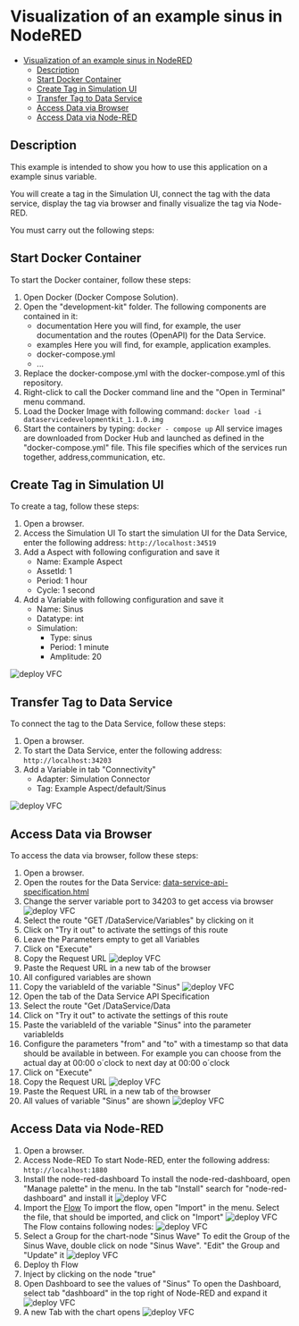 # Visualization of an example sinus in NodeRED

- [Visualization of an example sinus in NodeRED](#visualization-of-an-example-sinus-in-nodered)
  - [Description](#description)
  - [Start Docker Container](#start-docker-container)
  - [Create Tag in Simulation UI](#create-tag-in-simulation-ui)
  - [Transfer Tag to Data Service](#transfer-tag-to-data-service)
  - [Access Data via Browser](#access-data-via-browser)
  - [Access Data via Node-RED](#access-data-via-node-red)
  
## Description

This example is intended to show you how to use this application on a example sinus variable.

You will create a tag in the Simulation UI, connect the tag with the data service, display the tag via browser and finally visualize the tag via Node-RED.

You must carry out the following steps:

## Start Docker Container

To start the Docker container, follow these steps:

1. Open Docker (Docker Compose Solution).
2. Open the "development-kit" folder.
   The following components are contained in it:
   - documentation
     Here you will find, for example, the user documentation and the routes (OpenAPI) for the Data Service.
   - examples
     Here you will find, for example, application examples.
   - docker-compose.yml
   - ...
3. Replace the docker-compose.yml with the docker-compose.yml of this repository.
4. Right-click to call the Docker command line and the "Open in Terminal" menu command.
5. Load the Docker Image with following command: `docker load -i dataservicedevelopmentkit_1.1.0.img`
6. Start the containers by typing: `docker - compose up`
   All service images are downloaded from Docker Hub and launched as defined in the "docker-compose.yml" file. This file specifies which of the services run together, address,communication, etc.

## Create Tag in Simulation UI

To create a tag, follow these steps:

1. Open a browser.
2. Access the Simulation UI
   To start the simulation UI for the Data Service, enter the following address: `http://localhost:34519`
3. Add a Aspect with following configuration and save it
    - Name: Example Aspect
    - AssetId: 1
    - Period: 1 hour
    - Cycle: 1 second
4. Add a Variable with following configuration and save it
   - Name: Sinus
   - Datatype: int
   - Simulation:
     - Type: sinus
     - Period: 1 minute
     - Amplitude: 20

![deploy VFC](../docs/graphics/aspect.png)

## Transfer Tag to Data Service

To connect the tag to the Data Service, follow these steps:

1. Open a browser.
2. To start the Data Service, enter the following address: `http://localhost:34203`
3. Add a Variable in tab "Connectivity"
   - Adapter: Simulation Connector
   - Tag: Example Aspect/default/Sinus

![deploy VFC](../docs/graphics/data_service.png)

## Access Data via Browser

To access the data via browser, follow these steps:

1. Open a browser.
2. Open the routes for the Data Service: [data-service-api-specification.html](../docs/openapi-documentation/data-service-api-specification.html)
3. Change the server variable port to 34203 to get access via browser
   ![deploy VFC](../docs/graphics/api.png)
4. Select the route "GET /DataService/Variables" by clicking on it
5. Click on "Try it out" to activate the settings of this route
6. Leave the Parameters empty to get all Variables
7. Click on "Execute"
8. Copy the Request URL
   ![deploy VFC](../docs/graphics/api-get-variables.png)  
9. Paste the Request URL in a new tab of the browser
10. All configured variables are shown
11. Copy the variableId of the variable "Sinus"
   ![deploy VFC](../docs/graphics/api-browser-variables.png)
12. Open the tab of the Data Service API Specification
13. Select the route "Get /DataService/Data
14. Click on "Try it out" to activate the settings of this route
15. Paste the variableId of the variable "Sinus" into the parameter variableIds
16. Configure the parameters "from" and "to" with a timestamp so that data should be available in between. For example you can choose from the actual day at 00:00 o´clock to next day at 00:00 o´clock
17. Click on "Execute"
18. Copy the Request URL
    ![deploy VFC](../docs/graphics/api-get-data.png)
19. Paste the Request URL in a new tab of the browser
20. All values of variable "Sinus" are shown
    ![deploy VFC](../docs/graphics/api-browser-data.png)

## Access Data via Node-RED

1. Open a browser.
2. Access Node-RED
   To start Node-RED, enter the following address: `http://localhost:1880`
3. Install the node-red-dashboard
   To install the node-red-dashboard, open "Manage palette" in the menu. In the tab "Install" search for "node-red-dashboard" and install it
    ![deploy VFC](../docs/graphics/nodeRED-install.png)
4. Import the [Flow](../src/NodeRED/flows.json)
   To import the flow, open "Import" in the menu. Select the file, that should be imported, and click on "Import"
   ![deploy VFC](../docs/graphics/nodeRED-import.png)
   The Flow contains following nodes:
   ![deploy VFC](../docs/graphics/nodeRED-nodes.png)
5. Select a Group for the chart-node "Sinus Wave"
   To edit the Group of the Sinus Wave, double click on node "Sinus Wave". "Edit" the Group and "Update" it
   ![deploy VFC](../docs/graphics/nodeRED-chart-node.png)
6. Deploy th Flow
7. Inject by clicking on the node "true"
8. Open Dashboard to see the values of "Sinus"
   To open the Dashboard, select tab "dashboard" in the top right of Node-RED and expand it
   ![deploy VFC](../docs/graphics/nodeRED-deploy.png)
9. A new Tab with the chart opens
    ![deploy VFC](../docs/graphics/nodeRED-sinusWave.png)
